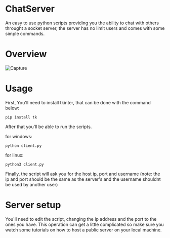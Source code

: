 # ChatServer


An easy to use python scripts providing you the ability to chat with others throught a socket server, the server has no limit users and comes with some simple commands.

# Overview
![Capture](https://user-images.githubusercontent.com/98488748/217870863-716e370f-2164-42b5-b6b3-8c3aae4b36ef.PNG)

# Usage

First, You'll need to install tkinter, that can be done with the command below:

``` pip install tk ```

After that you'll be able to run the scripts.

for windows:

```python client.py```

for linux:

```python3 client.py```

Finally, the script will ask you for the host ip, port and username (note: the ip and port should be the same as the server's and the username shouldnt be used by another user)


# Server setup


You'll need to edit the script, changing the ip address and the port to the ones you have. This operation can get a little complicated so make sure you watch some tutorials on how to host a public server on your local machine.
